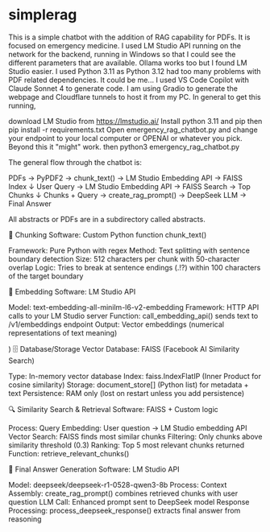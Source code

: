 # simplerag
This is a simple chatbot with the addition of RAG capability for PDFs.  It is focused on emergency medicine.
I used LM Studio API running on the network for the backend, running in Windows so that I could see the different parameters that are available.  Ollama works too but I found LM Studio easier.
I used Python 3.11 as Python 3.12 had too many problems with PDF related dependencies.  It could be me...
I used VS Code Copilot with Claude Sonnet 4 to generate code.
I am using Gradio to generate the webpage and Cloudflare tunnels to host it from my PC.
In general to get this running, 

download LM Studio from https://lmstudio.ai/
Install python 3.11 and pip
then pip install -r requirements.txt
Open emergency_rag_chatbot.py and change your endpoint to your local computer or OPENAI or whatever you pick.  Beyond this it "might" work.
then python3 emergency_rag_chatbot.py

The general flow through the chatbot is:

PDFs → PyPDF2 → chunk_text() → LM Studio Embedding API → FAISS Index
                                                              ↓
User Query → LM Studio Embedding API → FAISS Search → Top Chunks
                                                              ↓
Chunks + Query → create_rag_prompt() → DeepSeek LLM → Final Answer

All abstracts or PDFs are in a subdirectory called abstracts.  

🔧 Chunking
Software: Custom Python function chunk_text()

Framework: Pure Python with regex
Method: Text splitting with sentence boundary detection
Size: 512 characters per chunk with 50-character overlap
Logic: Tries to break at sentence endings (.!?) within 100 characters of the target boundary

🔗 Embedding
Software: LM Studio API

Model: text-embedding-all-minilm-l6-v2-embedding
Framework: HTTP API calls to your LM Studio server
Function: call_embedding_api() sends text to /v1/embeddings endpoint
Output: Vector embeddings (numerical representations of text meaning)

)
🗄️ Database/Storage
Vector Database: FAISS (Facebook AI Similarity Search)

Type: In-memory vector database
Index: faiss.IndexFlatIP (Inner Product for cosine similarity)
Storage: document_store[] (Python list) for metadata + text
Persistence: RAM only (lost on restart unless you add persistence)

🔍 Similarity Search & Retrieval
Software: FAISS + Custom logic

Process:
Query Embedding: User question → LM Studio embedding API
Vector Search: FAISS finds most similar chunks
Filtering: Only chunks above similarity threshold (0.3)
Ranking: Top 5 most relevant chunks returned
Function: retrieve_relevant_chunks()

🤖 Final Answer Generation
Software: LM Studio API

Model: deepseek/deepseek-r1-0528-qwen3-8b
Process:
Context Assembly: create_rag_prompt() combines retrieved chunks with user question
LLM Call: Enhanced prompt sent to DeepSeek model
Response Processing: process_deepseek_response() extracts final answer from reasoning
